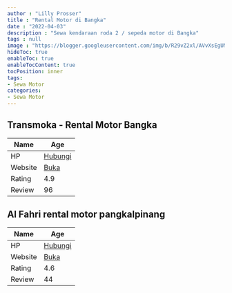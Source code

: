 ```yaml
---
author : "Lilly Prosser"
title : "Rental Motor di Bangka"
date : "2022-04-03"
description : "Sewa kendaraan roda 2 / sepeda motor di Bangka"
tags : null
image : "https://blogger.googleusercontent.com/img/b/R29vZ2xl/AVvXsEgUMj4KgAAjoZ_1iv-xRaAeWov3ib2VPVIq5t19HIxWoopzT_tOEOosxe057lqt_jj7gOS2jqywIe8oXo7YrPVxwK-PmgyGgRwU9DAGG66NAcMiDpsCH5sDSB22m48V7NUD1QakK_kko8SwQ2tmWsX1-cpQ4TAKwa9OrICJIM4xLUT5gJ5s-NRR5SASOw/w300-h200/rental-motor-di-bangka.png"
hideToc: true
enableToc: true
enableTocContent: true
tocPosition: inner
tags:
- Sewa Motor
categories:
- Sewa Motor
---
```



## Transmoka - Rental Motor Bangka

Name | Age
--------|------
HP | [Hubungi](https://pcandroidplayer.blogspot.com/?clayads=https://getnumber.ndower.dev?phone=MDgxMzczMTE0Njcx)
Website | [Buka](https://pcandroidplayer.blogspot.com/?clayads=aHR0cDovL3JlbnRhbG1vdG9yYmFuZ2thLmJsb2dzcG90LmNvLmlkLw==) 
Rating | 4.9
Review | 96


## Al Fahri rental motor pangkalpinang

Name | Age
--------|------
HP | [Hubungi](https://pcandroidplayer.blogspot.com/?clayads=https://getnumber.ndower.dev?phone=MDgxMzczMjU3Mjc1)
Website | [Buka](https://pcandroidplayer.blogspot.com/?clayads=aHR0cDovL3JlbnRhbG1vdG9ycGFuZ2thbHBpbmFuZy5ibG9nc3BvdC5jb20v) 
Rating | 4.6
Review | 44


